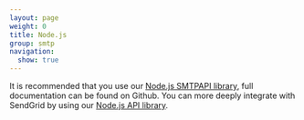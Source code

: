 ```yaml
---
layout: page
weight: 0
title: Node.js
group: smtp
navigation:
  show: true
---
```

<call-out>

It is recommended that you use our [Node.js SMTPAPI library](https://github.com/sendgrid/smtpapi-nodejs), full documentation can be found on Github. You can more deeply integrate with SendGrid by using our [Node.js API library](https://github.com/sendgrid/sendgrid-nodejs).

</call-out>
